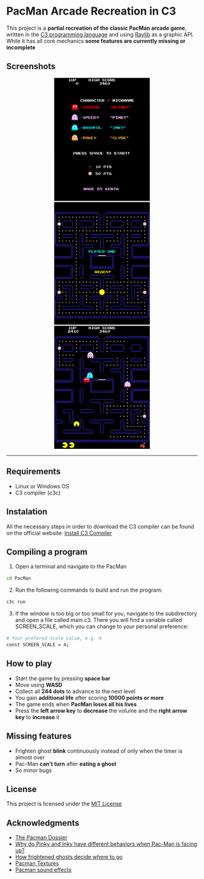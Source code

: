 # PacMan Arcade Recreation in C3
This project is a **partial recreation of the classic PacMan arcade game**, written in the [C3 programming language](https://c3-lang.org/) and using [Raylib](https://www.raylib.com/) as a graphic API. While it has all core mechanics **some features are currently missing or incomplete**
## Screenshots
<p align="center">
  <img src="screenshots/title-screen.png" width="50%" height="50%" alt="Title Screen">
  <img src="screenshots/start-level.png" width="50%" height="50%" alt="Start Level">
  <img src="screenshots/gameplay.png" width="50%" height="50%" alt="Gameplay">
</p>

---
## Requirements
- Linux or Windows OS
- C3 compiler (c3c)
## Instalation
All the necessary steps in order to download the C3 compiler can be found on the official website: [Install C3 Compiler](https://c3-lang.org/getting-started/prebuilt-binaries/)
## Compiling a program
1. Open a terminal and navigate to the PacMan
```bash
cd PacMan
```
2. Run the following commands to build and run the program:
```bash
c3c run
```
3. If the window is too big or too small for you, navigate to the subdirectory and open a file called main.c3. There you will find a variable called SCREEN_SCALE, which you can change to your personal preference:
```bash
# Your prefered scale value, e.g. 4
const SCREEN_SCALE = 4;
```
## How to play
- Start the game by pressing **space bar**
- Move using **WASD**
- Collect all **244 dots** to advance to the next level
- You gain **additional life** after scoring **10000 points or more**
- The game ends when **PacMan loses all his lives**
- Press the **left arrow key** to **decrease** the volume and the **right arrow key** to **increase** it
## Missing features
- Frighten ghost **blink** continuously instead of only when the timer is almost over
- Pac-Man **can't turn** after **eating a ghost**
- So minor bugs
## License
This project is licensed under the [MIT License](LICENSE.md)
## Acknowledgments
+ [The Pacman Dossier](https://pacman.holenet.info/#LvlSpecs)
+ [Why do Pinky and Inky have different behaviors when Pac-Man is facing up?](http://donhodges.com/pacman_pinky_explanation.htm)
+ [How frightened ghosts decide where to go](https://www.youtube.com/watch?v=eFP0_rkjwlY&t=409s)
+ [Pacman Textures](https://www.spriters-resource.com/arcade/pacman/)
+ [Pacman sound effects](https://downloads.khinsider.com/game-soundtracks/album/pac-man-game-sound-effect-original-soundtrack-2024)
